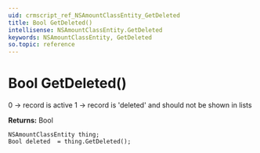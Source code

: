 ```yaml
---
uid: crmscript_ref_NSAmountClassEntity_GetDeleted
title: Bool GetDeleted()
intellisense: NSAmountClassEntity.GetDeleted
keywords: NSAmountClassEntity, GetDeleted
so.topic: reference
---
```


# Bool GetDeleted()

0 -> record is active 1 -> record is 'deleted' and should not be shown in lists

**Returns:** Bool

```crmscript
NSAmountClassEntity thing;
Bool deleted  = thing.GetDeleted();
```

